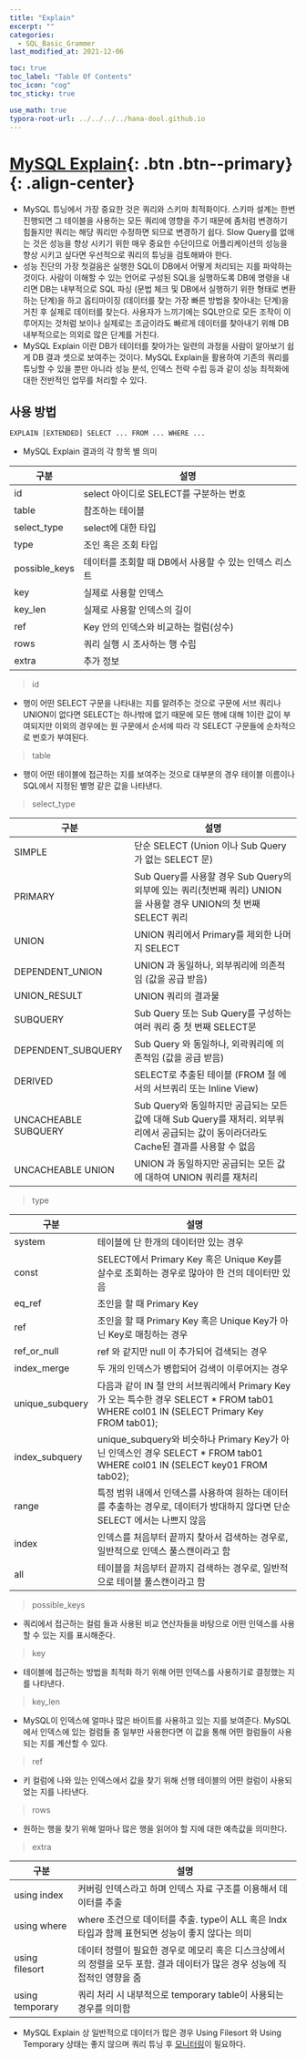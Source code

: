 ```yaml
---
title: "Explain"
excerpt: ""
categories:
  - SQL_Basic_Grammer
last_modified_at: 2021-12-06

toc: true
toc_label: "Table Of Contents"
toc_icon: "cog"
toc_sticky: true

use_math: true
typora-root-url: ../../../../hana-dool.github.io
---
```


# [MySQL Explain](#link){: .btn .btn--primary}{: .align-center}

- MySQL 튜닝에서 가장 중요한 것은 쿼리와 스키마 최적화이다. 스키마 설계는 한번 진행되면 그 테이블을 사용하는 모든 쿼리에 영향을 주기 때문에 좀처럼 변경하기 힘들지만 쿼리는 해당 쿼리만 수정하면 되므로 변경하기 쉽다. Slow Query를 없애는 것은 성능을 향상 시키기 위한 매우 중요한 수단이므로 어플리케이션의 성능을 향상 시키고 싶다면 우선적으로 쿼리의 튜닝을 검토해봐야 한다.
- 성능 진단의 가장 첫걸음은 실행한 SQL이 DB에서 어떻게 처리되는 지를 파악하는 것이다. 사람이 이해할 수 있는 언어로 구성된 SQL을 실행하도록 DB에 명령을 내리면 DB는 내부적으로 SQL 파싱 (문법 체크 및 DB에서 실행하기 위한 형태로 변환하는 단계)을 하고 옵티마이징 (데이터를 찾는 가장 빠른 방법을 찾아내는 단계)을 거친 후 실제로 데이터를 찾는다. 사용자가 느끼기에는 SQL만으로 모든 조작이 이루어지는 것처럼 보이나 실제로는 조금이라도 빠르게 데이터를 찾아내기 위해 DB 내부적으로는 의외로 많은 단계를 거친다.
- MySQL Explain 이란 DB가 테이터를 찾아가는 일련의 과정을 사람이 알아보기 쉽게 DB 결과 셋으로 보여주는 것이다. MySQL Explain을 활용하여 기존의 쿼리를 튜닝할 수 있을 뿐만 아니라 성능 분석, 인덱스 전략 수립 등과 같이 성능 최적화에 대한 전반적인 업무를 처리할 수 있다.

## 사용 방법

```
EXPLAIN [EXTENDED] SELECT ... FROM ... WHERE ...
```

- MySQL Explain 결과의 각 항목 별 의미

| 구분          | 설명                                                   |
| ------------- | ------------------------------------------------------ |
| id            | select 아이디로 SELECT를 구분하는 번호                 |
| table         | 참조하는 테이블                                        |
| select_type   | select에 대한 타입                                     |
| type          | 조인 혹은 조회 타입                                    |
| possible_keys | 데이터를 조회할 때 DB에서 사용할 수 있는 인덱스 리스트 |
| key           | 실제로 사용할 인덱스                                   |
| key_len       | 실제로 사용할 인덱스의 길이                            |
| ref           | Key 안의 인덱스와 비교하는 컬럼(상수)                  |
| rows          | 쿼리 실행 시 조사하는 행 수립                          |
| extra         | 추가 정보                                              |

> id

- 행이 어떤 SELECT 구문을 나타내는 지를 알려주는 것으로 구문에 서브 쿼리나 UNION이 없다면 SELECT는 하나밖에 없기 때문에 모든 행에 대해 1이란 값이 부여되지만 이외의 경우에는 원 구문에서 순서에 따라 각 SELECT 구문들에 순차적으로 번호가 부여된다.

> table

- 행이 어떤 테이블에 접근하는 지를 보여주는 것으로 대부분의 경우 테이블 이름이나 SQL에서 지정된 별명 같은 값을 나타낸다.

> select_type

| 구분                 | 설명                                                         |
| -------------------- | ------------------------------------------------------------ |
| SIMPLE               | 단순 SELECT (Union 이나 Sub Query 가 없는 SELECT 문)         |
| PRIMARY              | Sub Query를 사용할 경우 Sub Query의 외부에 있는 쿼리(첫번째 쿼리) UNION 을 사용할 경우 UNION의 첫 번째 SELECT 쿼리 |
| UNION                | UNION 쿼리에서 Primary를 제외한 나머지 SELECT                |
| DEPENDENT_UNION      | UNION 과 동일하나, 외부쿼리에 의존적임 (값을 공급 받음)      |
| UNION_RESULT         | UNION 쿼리의 결과물                                          |
| SUBQUERY             | Sub Query 또는 Sub Query를 구성하는 여러 쿼리 중 첫 번째 SELECT문 |
| DEPENDENT_SUBQUERY   | Sub Query 와 동일하나, 외곽쿼리에 의존적임 (값을 공급 받음)  |
| DERIVED              | SELECT로 추출된 테이블 (FROM 절 에서의 서브쿼리 또는 Inline View) |
| UNCACHEABLE SUBQUERY | Sub Query와 동일하지만 공급되는 모든 값에 대해 Sub Query를 재처리. 외부쿼리에서 공급되는 값이 동이라더라도 Cache된 결과를 사용할 수 없음 |
| UNCACHEABLE UNION    | UNION 과 동일하지만 공급되는 모든 값에 대하여 UNION 쿼리를 재처리 |

> type

| 구분            | 설명                                                         |
| --------------- | ------------------------------------------------------------ |
| system          | 테이블에 단 한개의 데이터만 있는 경우                        |
| const           | SELECT에서 Primary Key 혹은 Unique Key를 살수로 조회하는 경우로 많아야 한 건의 데이터만 있음 |
| eq_ref          | 조인을 할 때 Primary Key                                     |
| ref             | 조인을 할 때 Primary Key 혹은 Unique Key가 아닌 Key로 매칭하는 경우 |
| ref_or_null     | ref 와 같지만 null 이 추가되어 검색되는 경우                 |
| index_merge     | 두 개의 인덱스가 병합되어 검색이 이루어지는 경우             |
| unique_subquery | 다음과 같이 IN 절 안의 서브쿼리에서 Primary Key가 오는 특수한 경우 SELECT * FROM tab01 WHERE col01 IN (SELECT Primary Key FROM tab01); |
| index_subquery  | unique_subquery와 비슷하나 Primary Key가 아닌 인덱스인 경우 SELECT * FROM tab01 WHERE col01 IN (SELECT key01 FROM tab02); |
| range           | 특정 범위 내에서 인덱스를 사용하여 원하는 데이터를 추출하는 경우로, 데이터가 방대하지 않다면 단순 SELECT 에서는 나쁘지 않음 |
| index           | 인덱스를 처음부터 끝까지 찾아서 검색하는 경우로, 일반적으로 인덱스 풀스캔이라고 함 |
| all             | 테이블을 처음부터 끝까지 검색하는 경우로, 일반적으로 테이블 풀스캔이라고 함 |

> possible_keys

- 쿼리에서 접근하는 컬럼 들과 사용된 비교 연산자들을 바탕으로 어떤 인덱스를 사용할 수 있는 지를 표시해준다.

> key

- 테이블에 접근하는 방법을 최적화 하기 위해 어떤 인덱스를 사용하기로 결정했는 지를 나타낸다.

> key_len

- MySQL이 인덱스에 얼마나 많은 바이트를 사용하고 있는 지를 보여준다. MySQL에서 인덱스에 있는 컬럼들 중 일부만 사용한다면 이 값을 통해 어떤 컬럼들이 사용되는 지를 계산할 수 있다.

> ref

- 키 컬럼에 나와 있는 인덱스에서 값을 찾기 위해 선행 테이블의 어떤 컬럼이 사용되었는 지를 나타낸다.

> rows

- 원하는 행을 찾기 위해 얼마나 많은 행을 읽어야 할 지에 대한 예측값을 의미한다.

> extra

| 구분            | 설명                                                         |
| --------------- | ------------------------------------------------------------ |
| using index     | 커버링 인덱스라고 하며 인덱스 자료 구조를 이용해서 데이터를 추출 |
| using where     | where 조건으로 데이터를 추출. type이 ALL 혹은 Indx 타입과 함께 표현되면 성능이 좋지 않다는 의미 |
| using filesort  | 데이터 정렬이 필요한 경우로 메모리 혹은 디스크상에서의 정렬을 모두 포함. 결과 데이터가 많은 경우 성능에 직접적인 영향을 줌 |
| using temporary | 쿼리 처리 시 내부적으로 temporary table이 사용되는 경우를 의미함 |

- MySQL Explain 상 일반적으로 데이터가 많은 경우 Using Filesort 와 Using Temporary 상태는 좋지 않으며 쿼리 튜닝 후 [모니터링](https://nomadlee.com/mysql-monitoring-query/)이 필요하다.

 
